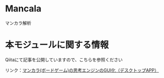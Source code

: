 # Mancala
マンカラ解析

# 本モジュールに関する情報
Qiitaにて記事を公開していますので、こちらを参照ください

リンク：[マンカラ(ボードゲーム)の思考エンジンのGUI化（デスクトップAPP）](https://qiita.com/kyosuke0924/items/27940b209a51426acb75)
